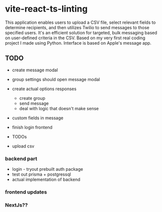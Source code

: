 # vite-react-ts-linting

This application enables users to upload a CSV file, select relevant fields to determine recipients, and then utilizes Twilio to send messages to those specified users. It's an efficient solution for targeted, bulk messaging based on user-defined criteria in the CSV. Based on my very first real coding project I made using Python. Interface is based on Apple's message app.

## TODO

- create message modal
- group settings should open message modal

- create actual options responses

  - create group
  - send message
  - deal with logic that doesn't make sense

- custom fields in message

- finish login frontend
- TODOs

- upload csv

### backend part

- login - tryout prebuilt auth package
- test out prisma + postgressql
- actual implementation of backend

### frontend updates

### NextJs??
